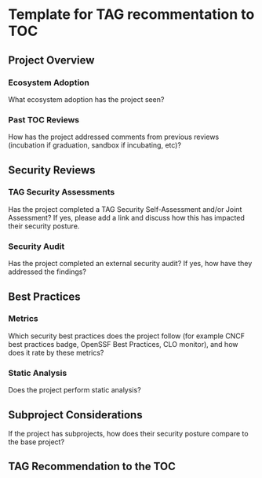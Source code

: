 # Template for TAG recommentation to TOC

## Project Overview

### Ecosystem Adoption
What ecosystem adoption has the project seen?

### Past TOC Reviews
How has the project addressed comments from previous reviews (incubation if graduation, sandbox if incubating, etc)?


## Security Reviews

### TAG Security Assessments
Has the project completed a TAG Security Self-Assessment and/or Joint Assessment? If yes, please add a link and discuss how this has impacted their security posture.

### Security Audit
Has the project completed an external security audit? If yes, how have they addressed the findings?


## Best Practices

### Metrics
Which security best practices does the project follow (for example CNCF best practices badge, OpenSSF Best Practices, CLO monitor), and how does it rate by these metrics?

### Static Analysis
Does the project perform static analysis?

## Subproject Considerations
If the project has subprojects, how does their security posture compare to the base project?

## TAG Recommendation to the TOC
